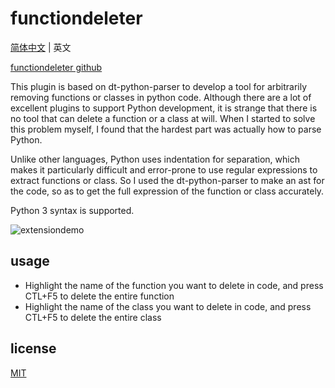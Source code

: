 # functiondeleter

[简体中文](./README-zh_CN.md) | 英文

[functiondeleter github](https://github.com/tianbinraindrop/functiondeleter)

This plugin is based on dt-python-parser to develop a tool for arbitrarily removing functions or classes in python code. Although there are a lot of excellent plugins to support Python development, it is strange that there is no tool that can delete a function or a class at will. When I started to solve this problem myself, I found that the hardest part was actually how to parse Python.

Unlike other languages, Python uses indentation for separation, which makes it particularly difficult and error-prone to use regular expressions to extract functions or class. So I used the dt-python-parser to make an ast for the code, so as to get the full expression of the function or class accurately.

Python 3 syntax is supported.

![extensiondemo](extension.gif)

## usage

* Highlight the name of the function you want to delete in code, and press CTL+F5 to delete the entire function
* Highlight the name of the class you want to delete in code, and press CTL+F5 to delete the entire class

## license

[MIT](./LICENSE)
